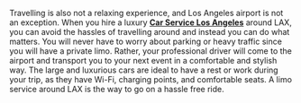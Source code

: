 <p><span style="font-weight: 400;">Travelling is also not a relaxing experience, and Los Angeles airport is not an exception. When you hire a luxury </span><a href="https://carservicelosangeles.us/"><strong>Car Service Los Angeles</strong></a><span style="font-weight: 400;"> around LAX, you can avoid the hassles of travelling around and instead you can do what matters. You will never have to worry about parking or heavy traffic since you will have a private limo. Rather, your professional driver will come to the airport and transport you to your next event in a comfortable and stylish way. The large and luxurious cars are ideal to have a rest or work during your trip, as they have Wi-Fi, charging points, and comfortable seats. A limo service around LAX is the way to go on a hassle free ride.</span></p>
